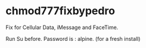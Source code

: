 # chmod777fixbypedro
Fix for Cellular Data, iMessage and FaceTime.

Run Su before. Password is : alpine. (for a fresh install)
